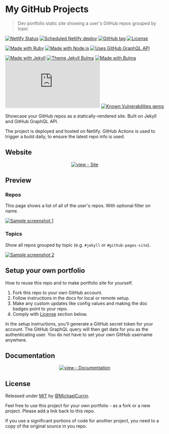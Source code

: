 # My GitHub Projects
> Dev portfolio static site showing a user's GitHub repos grouped by topic

[![Netlify Status](https://api.netlify.com/api/v1/badges/43e6a441-a21b-4672-84be-e182a337e4cc/deploy-status)](https://app.netlify.com/sites/michael-currin/deploys)
[![Scheduled Netlify deploy](https://github.com/MichaelCurrin/my-github-projects/workflows/Scheduled%20Netlify%20deploy/badge.svg)](https://github.com/MichaelCurrin/my-github-projects/actions?query=workflow:"Scheduled+Netlify+deploy")
[![GitHub tag](https://img.shields.io/github/tag/MichaelCurrin/my-github-projects?include_prereleases&sort=semver)](https://github.com/MichaelCurrin/my-github-projects/releases/)
[![License](https://img.shields.io/badge/License-MIT-blue)](#license)

[![Made with Ruby](https://img.shields.io/badge/Ruby->=2.7-blue?logo=ruby)](https://www.ruby-lang.org)
[![Made with Node.js](https://img.shields.io/badge/Node.js->=12-blue?logo=node.js&logoColor=white)](https://nodejs.org/)
[![Uses GitHub GraphQL API](https://img.shields.io/badge/Made_with-GitHub_GraphQL_API-blue?logo=graphql&logoColor=white)](https://developer.github.com/v4/)

[![Made with Jekyll](https://img.shields.io/badge/jekyll-4.x-blue?logo=jekyll)](https://jekyllrb.com)
[![Theme Jekyll Bulma](https://img.shields.io/badge/Theme-jekyll--bulma-blue)](https://github.com/jekyll-octopod/jekyll-bulma)
[![Made with Bulma](https://img.shields.io/badge/Made_with-Bulma-blue?logo=bulma)](https://bulma.io/)
[![Package - list.js](https://img.shields.io/github/package-json/dependency-version/MichaelCurrin/my-github-projects/list.js)](https://www.npmjs.com/package/list.js)
[![Known Vulnerabilities gems](https://snyk.io/test/github/MichaelCurrin/my-github-projects/badge.svg?targetFile=Gemfile.lock)](https://snyk.io/test/github/MichaelCurrin/my-github-projects?targetFile=Gemfile.lock)


Showcase your GitHub repos as a statically-rendered site. Built on Jekyll and GitHub GraphQL API.

The project is deployed and hosted on Netlify. GitHub Actions is used to trigger a build daily, to ensure the latest repo info is used.


## Website

<div align="center">

[![view - Site](https://img.shields.io/badge/View_site-My_GitHub_Projects-2ea44f?style=for-the-badge&logo=netlify)](https://michael-currin.netlify.app)

</div>


## Preview

### Repos

This page shows a list of all of the user's repos. With optional filter on name.

[![Sample screenshot 1](/sample-1.png)](https://michael-currin.netlify.app/repos/)

### Topics

Show all repos grouped by topic (e.g. `#jekyll` or `#github-pages-site`).

[![Sample screenshot 2](/sample-2.png)](https://michael-currin.netlify.app/topics/)


## Setup your own portfolio

How to reuse this repo and to make portfolio site for yourself.

1. Fork this repo to your own GitHub account.
2. Follow instructions in the docs for local or remote setup.
3. Make any custom updates like config values and making the doc badges point to your repo.
4. Comply with [License](#license) section below.

In the setup instructions, you'll generate a GitHub secret token for your account. The GitHub GraphQL query will then get data for you as the authenticating user. You do not have to set your own GitHub username anywhere.


## Documentation

<div align="center">

[![view - Documentation](https://img.shields.io/badge/view-Documentation-blue?style=for-the-badge)](/docs/)

</div>


## License

Released under [MIT](/LICENSE) by [@MichaelCurrin](https://github.com/MichaelCurrin).

Feel free to use this project for your own portfolio - as a fork or a new project. Please add a link back to this repo.

If you use a significant portions of code for another project, you need to a copy of the original source in you repo.
